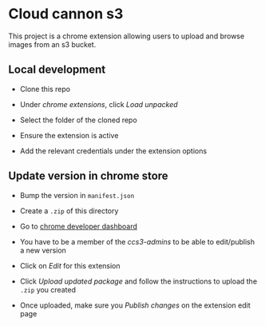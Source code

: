 # Cloud cannon s3

This project is a chrome extension allowing users to upload and browse images from an s3 bucket.


## Local development

- Clone this repo

- Under _chrome extensions_, click _Load unpacked_

- Select the folder of the cloned repo

- Ensure the extension is active

- Add the relevant credentials under the extension options


## Update version in chrome store

- Bump the version in `manifest.json`

- Create a `.zip` of this directory

- Go to [chrome developer dashboard](https://chrome.google.com/webstore/developer/dashboard)

- You have to be a member of the _ccs3-admins_ to be able to edit/publish a new version

- Click on _Edit_ for this extension

- Click _Upload updated package_ and follow the instructions to upload the `.zip` you created

- Once uploaded, make sure you _Publish changes_ on the extension edit page
